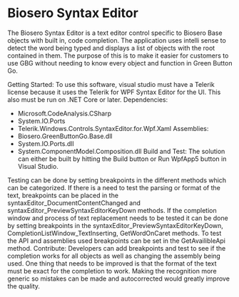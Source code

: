 # Biosero Syntax Editor
The Biosero Syntax Editor is a text editor control specific to Biosero Base objects with built in, code completion. The application uses intelli sense to detect the word being typed and displays a list of objects with the root contained in them. The purpose of this is to make it easier for customers to use GBG without needing to know every object and function in Green Button Go.
 

Getting Started:
To use this software, visual studio must have a Telerik license because it uses the Telerik for WPF Syntax Editor for the UI. This also must be run on .NET Core or later. 
Dependencies:
-	Microsoft.CodeAnalysis.CSharp
-	System.IO.Ports
-	Telerik.Windows.Controls.SyntaxEditor.for.Wpf.Xaml
Assemblies:
-	Biosero.GreenButtonGo.Base.dll
-	System.IO.Ports.dll
-	System.ComponentModel.Composition.dll
Build and Test:
The solution can either be built by hitting the Build button or Run WpfApp5 button in Visual Studio.
 
Testing can be done by setting breakpoints in the different methods which can be categorized. If there is a need to test the parsing or format of the text, breakpoints can be placed in the syntaxEditor_DocumentContentChanged and syntaxEditor_PreviewSyntaxEditorKeyDown methods. If the completion window and process of text replacement needs to be tested it can be done by setting breakpoints in the syntaxEditor_PreviewSyntaxEditorKeyDown, CompletionListWindow_TextInserting, GetWordOnCaret methods. To test the API and assemblies used breakpoints can be set in the GetAvailibleApi method.
Contribute:
Developers can add breakpoints and test to see if the completion works for all objects as well as changing the assembly being used. One thing that needs to be improved is that the format of the text must be exact for the completion to work. Making the recognition more generic so mistakes can be made and autocorrected would greatly improve the quality.

